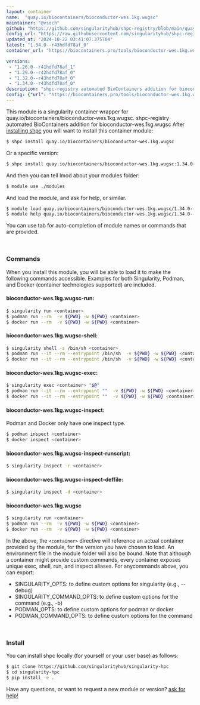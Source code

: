 ```yaml
---
layout: container
name:  "quay.io/biocontainers/bioconductor-wes.1kg.wugsc"
maintainer: "@vsoch"
github: "https://github.com/singularityhub/shpc-registry/blob/main/quay.io/biocontainers/bioconductor-wes.1kg.wugsc/container.yaml"
config_url: "https://raw.githubusercontent.com/singularityhub/shpc-registry/main/quay.io/biocontainers/bioconductor-wes.1kg.wugsc/container.yaml"
updated_at: "2024-10-22 03:41:07.375704"
latest: "1.34.0--r43hdfd78af_0"
container_url: "https://biocontainers.pro/tools/bioconductor-wes.1kg.wugsc"

versions:
 - "1.26.0--r41hdfd78af_1"
 - "1.29.0--r42hdfd78af_0"
 - "1.32.0--r43hdfd78af_0"
 - "1.34.0--r43hdfd78af_0"
description: "shpc-registry automated BioContainers addition for bioconductor-wes.1kg.wugsc"
config: {"url": "https://biocontainers.pro/tools/bioconductor-wes.1kg.wugsc", "maintainer": "@vsoch", "description": "shpc-registry automated BioContainers addition for bioconductor-wes.1kg.wugsc", "latest": {"1.34.0--r43hdfd78af_0": "sha256:2f7bd25c9c1b2c143ee8078def0dbbbf14786b86253d9c39388a169f9488f106"}, "tags": {"1.26.0--r41hdfd78af_1": "sha256:ae22077dd3067c8096cc7c6d9ad0a9cdfd197f34c3ce98cc1664e3fcc17d957a", "1.29.0--r42hdfd78af_0": "sha256:c4d6811b7ea65754b1bcc8a362bdab326efcb415a32f3cb867e2dededf734d1f", "1.32.0--r43hdfd78af_0": "sha256:abe95034ede9d65c9c03c8517eda9c64ed08e06242382ebb898358cd38dac0ff", "1.34.0--r43hdfd78af_0": "sha256:2f7bd25c9c1b2c143ee8078def0dbbbf14786b86253d9c39388a169f9488f106"}, "docker": "quay.io/biocontainers/bioconductor-wes.1kg.wugsc"}
---
```


This module is a singularity container wrapper for quay.io/biocontainers/bioconductor-wes.1kg.wugsc.
shpc-registry automated BioContainers addition for bioconductor-wes.1kg.wugsc
After [installing shpc](#install) you will want to install this container module:


```bash
$ shpc install quay.io/biocontainers/bioconductor-wes.1kg.wugsc
```

Or a specific version:

```bash
$ shpc install quay.io/biocontainers/bioconductor-wes.1kg.wugsc:1.34.0--r43hdfd78af_0
```

And then you can tell lmod about your modules folder:

```bash
$ module use ./modules
```

And load the module, and ask for help, or similar.

```bash
$ module load quay.io/biocontainers/bioconductor-wes.1kg.wugsc/1.34.0--r43hdfd78af_0
$ module help quay.io/biocontainers/bioconductor-wes.1kg.wugsc/1.34.0--r43hdfd78af_0
```

You can use tab for auto-completion of module names or commands that are provided.

<br>

### Commands

When you install this module, you will be able to load it to make the following commands accessible.
Examples for both Singularity, Podman, and Docker (container technologies supported) are included.

#### bioconductor-wes.1kg.wugsc-run:

```bash
$ singularity run <container>
$ podman run --rm  -v ${PWD} -w ${PWD} <container>
$ docker run --rm  -v ${PWD} -w ${PWD} <container>
```

#### bioconductor-wes.1kg.wugsc-shell:

```bash
$ singularity shell -s /bin/sh <container>
$ podman run --it --rm --entrypoint /bin/sh  -v ${PWD} -w ${PWD} <container>
$ docker run --it --rm --entrypoint /bin/sh  -v ${PWD} -w ${PWD} <container>
```

#### bioconductor-wes.1kg.wugsc-exec:

```bash
$ singularity exec <container> "$@"
$ podman run --it --rm --entrypoint ""  -v ${PWD} -w ${PWD} <container> "$@"
$ docker run --it --rm --entrypoint ""  -v ${PWD} -w ${PWD} <container> "$@"
```

#### bioconductor-wes.1kg.wugsc-inspect:

Podman and Docker only have one inspect type.

```bash
$ podman inspect <container>
$ docker inspect <container>
```

#### bioconductor-wes.1kg.wugsc-inspect-runscript:

```bash
$ singularity inspect -r <container>
```

#### bioconductor-wes.1kg.wugsc-inspect-deffile:

```bash
$ singularity inspect -d <container>
```



#### bioconductor-wes.1kg.wugsc

```bash
$ singularity run <container>
$ podman run --rm  -v ${PWD} -w ${PWD} <container>
$ docker run --rm  -v ${PWD} -w ${PWD} <container>
```


In the above, the `<container>` directive will reference an actual container provided
by the module, for the version you have chosen to load. An environment file in the
module folder will also be bound. Note that although a container
might provide custom commands, every container exposes unique exec, shell, run, and
inspect aliases. For anycommands above, you can export:

 - SINGULARITY_OPTS: to define custom options for singularity (e.g., --debug)
 - SINGULARITY_COMMAND_OPTS: to define custom options for the command (e.g., -b)
 - PODMAN_OPTS: to define custom options for podman or docker
 - PODMAN_COMMAND_OPTS: to define custom options for the command

<br>

### Install

You can install shpc locally (for yourself or your user base) as follows:

```bash
$ git clone https://github.com/singularityhub/singularity-hpc
$ cd singularity-hpc
$ pip install -e .
```

Have any questions, or want to request a new module or version? [ask for help!](https://github.com/singularityhub/singularity-hpc/issues)